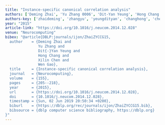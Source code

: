 ```yaml
---
title: "Instance-specific canonical correlation analysis"
authors: ['Deming Zhai', 'Yu Zhang 0006', 'Dit-Yan Yeung', 'Hong Chang', 'Xilin Chen', 'Wen Gao 0001']
authors-key: ['zhaideming', 'zhangyu', 'yeungdityan', 'changhong', 'chenxilin', 'gaowen']
year: "2015"
article-link: "https://doi.org/10.1016/j.neucom.2014.12.028"
venue: "Neurocomputing"
bibex: "@article{DBLP:journals/ijon/ZhaiZYCCG15,
  author    = {Deming Zhai and
               Yu Zhang and
               Dit{-}Yan Yeung and
               Hong Chang and
               Xilin Chen and
               Wen Gao},
  title     = {Instance-specific canonical correlation analysis},
  journal   = {Neurocomputing},
  volume    = {155},
  pages     = {205--218},
  year      = {2015},
  url       = {https://doi.org/10.1016/j.neucom.2014.12.028},
  doi       = {10.1016/j.neucom.2014.12.028},
  timestamp = {Sun, 02 Jun 2019 20:50:34 +0200},
  biburl    = {https://dblp.org/rec/journals/ijon/ZhaiZYCCG15.bib},
  bibsource = {dblp computer science bibliography, https://dblp.org}
}"
---
```

